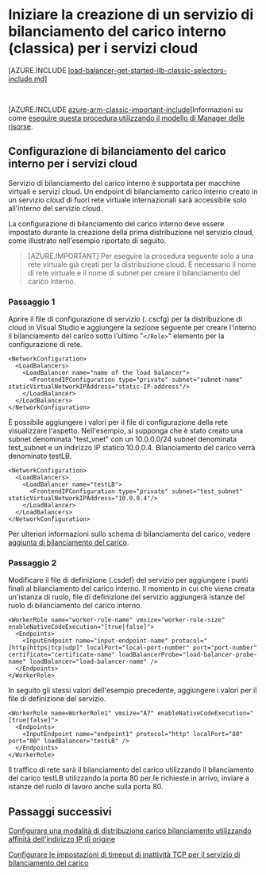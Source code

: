 <properties
   pageTitle="Creare un bilanciamento del carico interno per i servizi cloud nel modello di distribuzione classica | Microsoft Azure"
   description="Informazioni su come creare un bilanciamento del carico interno tramite PowerShell nel modello di distribuzione classica"
   services="load-balancer"
   documentationCenter="na"
   authors="sdwheeler"
   manager="carmonm"
   editor=""
   tags="azure-service-management"
/>
<tags
   ms.service="load-balancer"
   ms.devlang="na"
   ms.topic="get-started-article"
   ms.tgt_pltfrm="na"
   ms.workload="infrastructure-services"
   ms.date="02/09/2016"
   ms.author="sewhee" />

# <a name="get-started-creating-an-internal-load-balancer-classic-for-cloud-services"></a>Iniziare la creazione di un servizio di bilanciamento del carico interno (classica) per i servizi cloud

[AZURE.INCLUDE [load-balancer-get-started-ilb-classic-selectors-include.md](../../includes/load-balancer-get-started-ilb-classic-selectors-include.md)]

<BR>

[AZURE.INCLUDE [azure-arm-classic-important-include](../../includes/learn-about-deployment-models-classic-include.md)]Informazioni su come [eseguire questa procedura utilizzando il modello di Manager delle risorse](load-balancer-get-started-ilb-arm-ps.md).


## <a name="configure-internal-load-balancer-for-cloud-services"></a>Configurazione di bilanciamento del carico interno per i servizi cloud

Servizio di bilanciamento del carico interno è supportata per macchine virtuali e servizi cloud. Un endpoint di bilanciamento carico interno creato in un servizio cloud di fuori rete virtuale internazionali sarà accessibile solo all'interno del servizio cloud.

La configurazione di bilanciamento del carico interno deve essere impostato durante la creazione della prima distribuzione nel servizio cloud, come illustrato nell'esempio riportato di seguito.

>[AZURE.IMPORTANT] Per eseguire la procedura seguente solo a una rete virtuale già creati per la distribuzione cloud. È necessario il nome di rete virtuale e il nome di subnet per creare il bilanciamento del carico interno.

### <a name="step-1"></a>Passaggio 1

Aprire il file di configurazione di servizio (. cscfg) per la distribuzione di cloud in Visual Studio e aggiungere la sezione seguente per creare l'interno il bilanciamento del carico sotto l'ultimo "`</Role>`" elemento per la configurazione di rete.




    <NetworkConfiguration>
      <LoadBalancers>
        <LoadBalancer name="name of the load balancer">
          <FrontendIPConfiguration type="private" subnet="subnet-name" staticVirtualNetworkIPAddress="static-IP-address"/>
        </LoadBalancer>
      </LoadBalancers>
    </NetworkConfiguration>


È possibile aggiungere i valori per il file di configurazione della rete visualizzare l'aspetto. Nell'esempio, si supponga che è stato creato una subnet denominata "test_vnet" con un 10.0.0.0/24 subnet denominata test_subnet e un indirizzo IP statico 10.0.0.4. Bilanciamento del carico verrà denominato testLB.

    <NetworkConfiguration>
      <LoadBalancers>
        <LoadBalancer name="testLB">
          <FrontendIPConfiguration type="private" subnet="test_subnet" staticVirtualNetworkIPAddress="10.0.0.4"/>
        </LoadBalancer>
      </LoadBalancers>
    </NetworkConfiguration>

Per ulteriori informazioni sullo schema di bilanciamento del carico, vedere [aggiunta di bilanciamento del carico](https://msdn.microsoft.com/library/azure/dn722411.aspx).

### <a name="step-2"></a>Passaggio 2


Modificare il file di definizione (.csdef) del servizio per aggiungere i punti finali al bilanciamento del carico interno. Il momento in cui che viene creata un'istanza di ruolo, file di definizione del servizio aggiungerà istanze del ruolo di bilanciamento del carico interno.


    <WorkerRole name="worker-role-name" vmsize="worker-role-size" enableNativeCodeExecution="[true|false]">
      <Endpoints>
        <InputEndpoint name="input-endpoint-name" protocol="[http|https|tcp|udp]" localPort="local-port-number" port="port-number" certificate="certificate-name" loadBalancerProbe="load-balancer-probe-name" loadBalancer="load-balancer-name" />
      </Endpoints>
    </WorkerRole>

In seguito gli stessi valori dell'esempio precedente, aggiungere i valori per il file di definizione del servizio.

    <WorkerRole name=WorkerRole1" vmsize="A7" enableNativeCodeExecution="[true|false]">
      <Endpoints>
        <InputEndpoint name="endpoint1" protocol="http" localPort="80" port="80" loadBalancer="testLB" />
      </Endpoints>
    </WorkerRole>

Il traffico di rete sarà il bilanciamento del carico utilizzando il bilanciamento del carico testLB utilizzando la porta 80 per le richieste in arrivo, inviare a istanze del ruolo di lavoro anche sulla porta 80.


## <a name="next-steps"></a>Passaggi successivi

[Configurare una modalità di distribuzione carico bilanciamento utilizzando affinità dell'indirizzo IP di origine](load-balancer-distribution-mode.md)

[Configurare le impostazioni di timeout di inattività TCP per il servizio di bilanciamento del carico](load-balancer-tcp-idle-timeout.md)